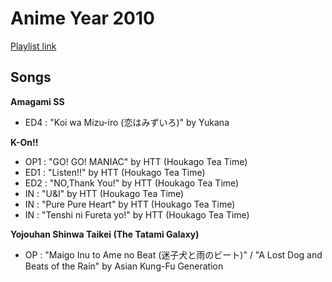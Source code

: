 # Anime Year 2010

[Playlist link](https://open.spotify.com/user/fz230568w0ccmom2dg3zvxq1h/playlist/3lWKoqSb4yyj6xYeDoyAUn?si=PQxVvgDDTKazaWyLArcmxQ)

## Songs

**Amagami SS**
* ED4 : "Koi wa Mizu-iro (恋はみずいろ)" by Yukana

**K-On!!**
* OP1 : "GO! GO! MANIAC" by HTT (Houkago Tea Time)
* ED1 : "Listen!!" by HTT (Houkago Tea Time)
* ED2 : "NO,Thank You!" by HTT (Houkago Tea Time)
* IN : "U&I" by HTT (Houkago Tea Time)
* IN : "Pure Pure Heart" by HTT (Houkago Tea Time)
* IN : "Tenshi ni Fureta yo!" by HTT (Houkago Tea Time)

**Yojouhan Shinwa Taikei (The Tatami Galaxy)**
* OP : "Maigo Inu to Ame no Beat (迷子犬と雨のビート)" / "A Lost Dog and Beats of the Rain" by Asian Kung-Fu Generation